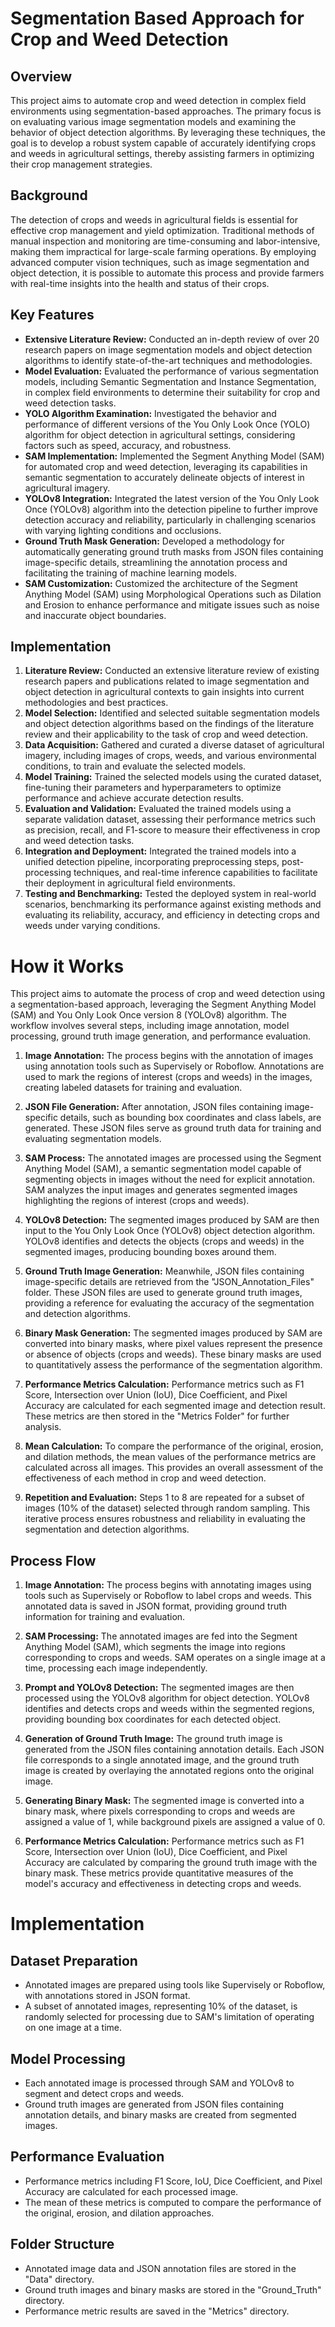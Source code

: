 # Segmentation Based Approach for Crop and Weed Detection

## Overview
This project aims to automate crop and weed detection in complex field environments using segmentation-based approaches. The primary focus is on evaluating various image segmentation models and examining the behavior of object detection algorithms. By leveraging these techniques, the goal is to develop a robust system capable of accurately identifying crops and weeds in agricultural settings, thereby assisting farmers in optimizing their crop management strategies.

## Background
The detection of crops and weeds in agricultural fields is essential for effective crop management and yield optimization. Traditional methods of manual inspection and monitoring are time-consuming and labor-intensive, making them impractical for large-scale farming operations. By employing advanced computer vision techniques, such as image segmentation and object detection, it is possible to automate this process and provide farmers with real-time insights into the health and status of their crops.

## Key Features
- **Extensive Literature Review:** Conducted an in-depth review of over 20 research papers on image segmentation models and object detection algorithms to identify state-of-the-art techniques and methodologies.
- **Model Evaluation:** Evaluated the performance of various segmentation models, including Semantic Segmentation and Instance Segmentation, in complex field environments to determine their suitability for crop and weed detection tasks.
- **YOLO Algorithm Examination:** Investigated the behavior and performance of different versions of the You Only Look Once (YOLO) algorithm for object detection in agricultural settings, considering factors such as speed, accuracy, and robustness.
- **SAM Implementation:** Implemented the Segment Anything Model (SAM) for automated crop and weed detection, leveraging its capabilities in semantic segmentation to accurately delineate objects of interest in agricultural imagery.
- **YOLOv8 Integration:** Integrated the latest version of the You Only Look Once (YOLOv8) algorithm into the detection pipeline to further improve detection accuracy and reliability, particularly in challenging scenarios with varying lighting conditions and occlusions.
- **Ground Truth Mask Generation:** Developed a methodology for automatically generating ground truth masks from JSON files containing image-specific details, streamlining the annotation process and facilitating the training of machine learning models.
- **SAM Customization:** Customized the architecture of the Segment Anything Model (SAM) using Morphological Operations such as Dilation and Erosion to enhance performance and mitigate issues such as noise and inaccurate object boundaries.

## Implementation
1. **Literature Review:** Conducted an extensive literature review of existing research papers and publications related to image segmentation and object detection in agricultural contexts to gain insights into current methodologies and best practices.
2. **Model Selection:** Identified and selected suitable segmentation models and object detection algorithms based on the findings of the literature review and their applicability to the task of crop and weed detection.
3. **Data Acquisition:** Gathered and curated a diverse dataset of agricultural imagery, including images of crops, weeds, and various environmental conditions, to train and evaluate the selected models.
4. **Model Training:** Trained the selected models using the curated dataset, fine-tuning their parameters and hyperparameters to optimize performance and achieve accurate detection results.
5. **Evaluation and Validation:** Evaluated the trained models using a separate validation dataset, assessing their performance metrics such as precision, recall, and F1-score to measure their effectiveness in crop and weed detection tasks.
6. **Integration and Deployment:** Integrated the trained models into a unified detection pipeline, incorporating preprocessing steps, post-processing techniques, and real-time inference capabilities to facilitate their deployment in agricultural field environments.
7. **Testing and Benchmarking:** Tested the deployed system in real-world scenarios, benchmarking its performance against existing methods and evaluating its reliability, accuracy, and efficiency in detecting crops and weeds under varying conditions.

# How it Works

This project aims to automate the process of crop and weed detection using a segmentation-based approach, leveraging the Segment Anything Model (SAM) and You Only Look Once version 8 (YOLOv8) algorithm. The workflow involves several steps, including image annotation, model processing, ground truth image generation, and performance evaluation.

1. **Image Annotation:** The process begins with the annotation of images using annotation tools such as Supervisely or Roboflow. Annotations are used to mark the regions of interest (crops and weeds) in the images, creating labeled datasets for training and evaluation.

2. **JSON File Generation:** After annotation, JSON files containing image-specific details, such as bounding box coordinates and class labels, are generated. These JSON files serve as ground truth data for training and evaluating segmentation models.

3. **SAM Process:** The annotated images are processed using the Segment Anything Model (SAM), a semantic segmentation model capable of segmenting objects in images without the need for explicit annotation. SAM analyzes the input images and generates segmented images highlighting the regions of interest (crops and weeds).

4. **YOLOv8 Detection:** The segmented images produced by SAM are then input to the You Only Look Once (YOLOv8) object detection algorithm. YOLOv8 identifies and detects the objects (crops and weeds) in the segmented images, producing bounding boxes around them.

5. **Ground Truth Image Generation:** Meanwhile, JSON files containing image-specific details are retrieved from the "JSON_Annotation_Files" folder. These JSON files are used to generate ground truth images, providing a reference for evaluating the accuracy of the segmentation and detection algorithms.

6. **Binary Mask Generation:** The segmented images produced by SAM are converted into binary masks, where pixel values represent the presence or absence of objects (crops and weeds). These binary masks are used to quantitatively assess the performance of the segmentation algorithm.

7. **Performance Metrics Calculation:** Performance metrics such as F1 Score, Intersection over Union (IoU), Dice Coefficient, and Pixel Accuracy are calculated for each segmented image and detection result. These metrics are then stored in the "Metrics Folder" for further analysis.

8. **Mean Calculation:** To compare the performance of the original, erosion, and dilation methods, the mean values of the performance metrics are calculated across all images. This provides an overall assessment of the effectiveness of each method in crop and weed detection.

9. **Repetition and Evaluation:** Steps 1 to 8 are repeated for a subset of images (10% of the dataset) selected through random sampling. This iterative process ensures robustness and reliability in evaluating the segmentation and detection algorithms.


## Process Flow
1. **Image Annotation:** The process begins with annotating images using tools such as Supervisely or Roboflow to label crops and weeds. This annotated data is saved in JSON format, providing ground truth information for training and evaluation.

2. **SAM Processing:** The annotated images are fed into the Segment Anything Model (SAM), which segments the image into regions corresponding to crops and weeds. SAM operates on a single image at a time, processing each image independently.

3. **Prompt and YOLOv8 Detection:** The segmented images are then processed using the YOLOv8 algorithm for object detection. YOLOv8 identifies and detects crops and weeds within the segmented regions, providing bounding box coordinates for each detected object.

4. **Generation of Ground Truth Image:** The ground truth image is generated from the JSON files containing annotation details. Each JSON file corresponds to a single annotated image, and the ground truth image is created by overlaying the annotated regions onto the original image.

5. **Generating Binary Mask:** The segmented image is converted into a binary mask, where pixels corresponding to crops and weeds are assigned a value of 1, while background pixels are assigned a value of 0.

6. **Performance Metrics Calculation:** Performance metrics such as F1 Score, Intersection over Union (IoU), Dice Coefficient, and Pixel Accuracy are calculated by comparing the ground truth image with the binary mask. These metrics provide quantitative measures of the model's accuracy and effectiveness in detecting crops and weeds.

# Implementation

## Dataset Preparation
- Annotated images are prepared using tools like Supervisely or Roboflow, with annotations stored in JSON format.
- A subset of annotated images, representing 10% of the dataset, is randomly selected for processing due to SAM's limitation of operating on one image at a time.

## Model Processing
- Each annotated image is processed through SAM and YOLOv8 to segment and detect crops and weeds.
- Ground truth images are generated from JSON files containing annotation details, and binary masks are created from segmented images.

## Performance Evaluation
- Performance metrics including F1 Score, IoU, Dice Coefficient, and Pixel Accuracy are calculated for each processed image.
- The mean of these metrics is computed to compare the performance of the original, erosion, and dilation approaches.

## Folder Structure
- Annotated image data and JSON annotation files are stored in the "Data" directory.
- Ground truth images and binary masks are stored in the "Ground_Truth" directory.
- Performance metric results are saved in the "Metrics" directory.

